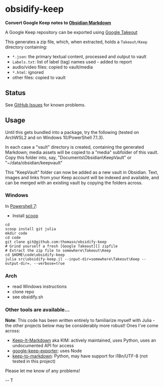 
# obsidify-keep

**Convert Google Keep notes to [Obsidian Markdown][]**

A Google Keep repository can be exported using [Google Takeout][]

 This generates a zip file, which, when extracted, holds a `Takeout/Keep` directory containing:

 * `*.json`: the primary textual content, processed and output to vault
 * `Labels.txt`: list of label (tag) names used - added to report 
 * audio/video files: copied to vault/media
 * `*.html`: ignored
 * other files: copied to vault

## Status

See [GitHub Issues](./issues) for known problems.

## Usage

Until this gets bundled into a package, try the following (tested on ArchWSL2 and on Windows 10/PowerShell 7.1.3). 

In each case a "vault" directory is created, containing the generated Markdown; media assets will be copied to a "media" subfolder of this vault. Copy this folder into, say, "Documents\Obsidian\KeepVault" or "~/data/obsidian/keepvault"

This "KeepVault" folder can now be added as a new vault in Obsidian. Text, images and links from your Keep account will be indexed and available, and can be merged with an existing vault by copying the folders across.

### Windows
In [Powershell 7][]:

- Install [scoop](https://scoop.sh/)
```
cd
scoop install git julia
mkdir code
cd code
git clone git@github.com:thomasn/obsidify-keep
# Grind yourself a fresh [Google Takeout][] zipfile
# Extract the zip file to somewhere\Takeout\Keep
cd $HOME\code\obsidify-keep
julia src\obsidify-keep.jl --input-dir=somewhere\Takeout\Keep --output-dir=. --verbose=true
```

[Obsidian Markdown]: https://obsidian.md/
[Google Takeout]: https://takeout.google.com/settings/takeout
[Powershell 7]: https://github.com/PowerShell/powershell/releases

### Arch
- read Windows instructions
- clone repo
- see obsidify.sh

### Other tools are available...

**Note**: This code has been written entirely to familiarize myself with Julia -  the other projects below may be considerably more robust! Ones I've come across:

- [Keep-It-Markdown](https://github.com/djsudduth/keep-it-markdown) aka KIM: actively maintained, uses Python, uses an undocumented API for access
- [google-keep-exporter](https://github.com/vHanda/google-keep-exporter): uses Node
- [keep-to-markdown](https://github.com/erikelisath/keep-to-markdown): Python, may have support for i18n/UTF-8 (not tested in this project)



Please let me know of any problems!

-- T

